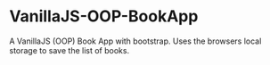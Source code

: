 # VanillaJS-OOP-BookApp
A VanillaJS (OOP) Book App with bootstrap.
Uses the browsers local storage to save the list of books.

